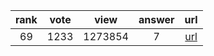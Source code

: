 
| rank | vote | view | answer | url |
|:-:|:-:|:-:|:-:|:-:|
|69|1233|1273854|7| [url](http://stackoverflow.com/questions/4706499/how-do-you-append-to-a-file) |
